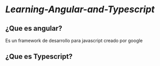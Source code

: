 # *Learning-Angular-and-Typescript*

## **¿Que es angular?**

Es un framework de desarrollo para javascript creado por google

## **¿Que es Typescript?**
